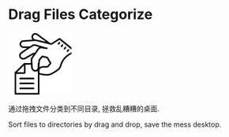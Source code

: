 # Drag Files Categorize

![mainIcon](docs/img/main.png)

通过拖拽文件分类到不同目录, 拯救乱糟糟的桌面.

Sort files to directories by drag and drop, save the mess desktop. 

